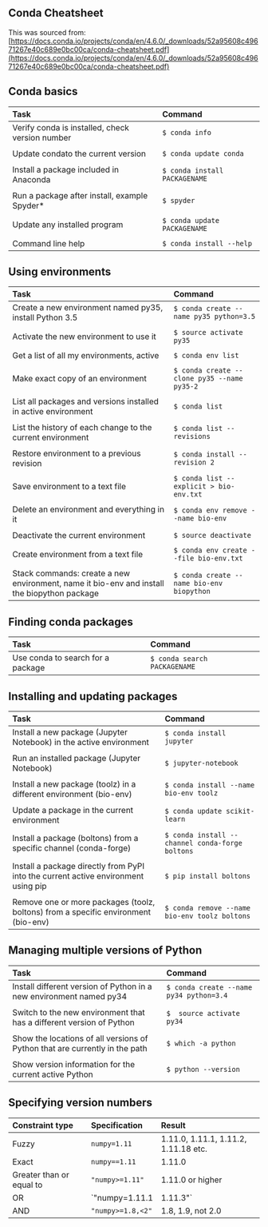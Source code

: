 ## Conda Cheatsheet

This was sourced from: [https://docs.conda.io/projects/conda/en/4.6.0/_downloads/52a95608c49671267e40c689e0bc00ca/conda-cheatsheet.pdf](https://docs.conda.io/projects/conda/en/4.6.0/_downloads/52a95608c49671267e40c689e0bc00ca/conda-cheatsheet.pdf)

## Conda basics

|Task|Command|
|:--|:--|
|Verify conda is installed, check version number|`$ conda info`|
|||
|Update condato the current version|`$ conda update conda`|
|||
|Install a package included in Anaconda|`$ conda install PACKAGENAME`|
|||
|Run a package after install, example Spyder*|`$ spyder`|
|||
|Update any installed program|`$ conda update PACKAGENAME`|
|||
|Command line help|`$ conda install --help`|

## Using environments

|Task|Command|
|:--|:--|
|Create a new environment named py35, install Python 3.5|`$ conda create --name py35 python=3.5` |
|||
|Activate the new environment to use it|`$ source activate py35`|
|||
|Get a list of all my environments, active |`$ conda env list`|
|||
|Make exact copy of an environment|`$ conda create --clone py35 --name py35-2`|
|||
|List all packages and versions installed in active environment|`$ conda list`|
|||
|List the history of each change to the current environment|`$ conda list --revisions`|
|||
|Restore environment to a previous revision|`$ conda install --revision 2`|
|||
|Save environment to a text file|`$ conda list --explicit > bio-env.txt`|
|||
|Delete an environment and everything in it|`$ conda env remove --name bio-env`|
|||
|Deactivate the current environment |`$ source deactivate`|
|||
|Create environment from a text file|`$ conda env create --file bio-env.txt `|
|||
|Stack commands: create a new environment, name it bio-env and install the biopython package|`$ conda create --name bio-env biopython`|

## Finding conda packages

|Task|Command|
|:--|:--|
|Use conda to search for a package|`$ conda search PACKAGENAME`|

## Installing and updating packages

|Task|Command|
|:--|:--|
|Install a new package (Jupyter Notebook) in the active environment|`$ conda install jupyter`|
|||
|Run an installed package (Jupyter Notebook)|`$ jupyter-notebook`|
|||
|Install a new package (toolz) in a different environment (bio-env)|`$ conda install --name bio-env toolz`|
|||
|Update a package in the current environment|`$ conda update scikit-learn`|
|||
|Install a package (boltons) from a specific channel (conda-forge)|`$ conda install --channel conda-forge boltons`|
|||
|Install a package directly from PyPI into the current active environment using pip|`$ pip install boltons`|
|||
|Remove one or more packages (toolz, boltons) from a specific environment (bio-env)|`$ conda remove --name bio-env toolz boltons`|

## Managing multiple versions of Python

|Task|Command|
|:--|:--|
|Install different version of Python in a new environment named py34 |`$ conda create --name py34 python=3.4`|
|||
|Switch to the new environment that has a different version of Python|`$  source activate py34`|
|||
|Show the locations of all versions of Python that are currently in the path|`$ which -a python`|
|||
|Show version information for the current active Python|`$ python --version`|

## Specifying version numbers

|Constraint type|Specification|Result|
|:--|:--|:--|
|Fuzzy|`numpy=1.11`|1.11.0, 1.11.1, 1.11.2, 1.11.18 etc.|
|Exact|`numpy==1.11`|1.11.0|
|Greater than or equal to|`"numpy>=1.11"`|1.11.0 or higher|
|OR|`"numpy=1.11.1|1.11.3"`|1.11.1, 1.11.3|
|AND|`"numpy>=1.8,<2"`|1.8, 1.9, not 2.0|
